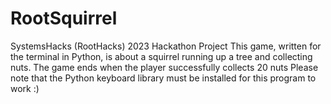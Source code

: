 # RootSquirrel
SystemsHacks (RootHacks) 2023 Hackathon Project
This game, written for the terminal in Python, is about a squirrel running up a tree and collecting nuts.
The game ends when the player successfully collects 20 nuts
Please note that the Python keyboard library must be installed for this program to work :)

